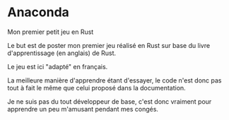 # Anaconda
Mon premier petit jeu en Rust

Le but est de poster mon premier jeu réalisé en Rust sur base du livre d'apprentissage (en anglais) de Rust.

Le jeu est ici "adapté" en français.

La meilleure manière d'apprendre étant d'essayer, le code n'est donc pas tout à fait le même que celui proposé dans la documentation.

Je ne suis pas du tout développeur de base, c'est donc vraiment pour apprendre un peu m'amusant pendant mes congés.